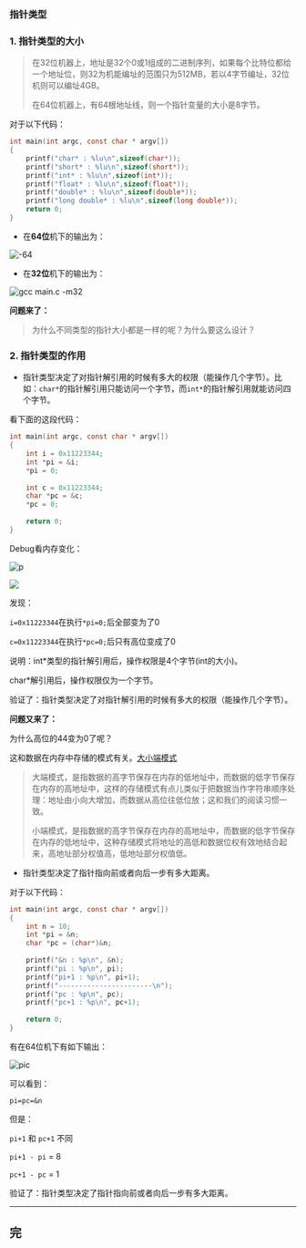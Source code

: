 ### 指针类型

### 1. 指针类型的大小

> 在32位机器上，地址是32个0或1组成的二进制序列，如果每个比特位都给一个地址位，则32为机能编址的范围只为512MB，若以4字节编址，32位机则可以编址4GB。
>
> 在64位机器上，有64根地址线，则一个指针变量的大小是8字节。

对于以下代码：

```C
int main(int argc, const char * argv[])
{
    printf("char* : %lu\n",sizeof(char*));
    printf("short* : %lu\n",sizeof(short*));
    printf("int* : %lu\n",sizeof(int*));
    printf("float* : %lu\n",sizeof(float*));
    printf("double* : %lu\n",sizeof(double*));
    printf("long double* : %lu\n",sizeof(long double*));
    return 0;
}
```

+ 在**64位**机下的输出为：

![-64](https://wx1.sinaimg.cn/mw690/006wR0dcly1fwevv86xjfj30iu09074y.jpg)

+ 在**32位**机下的输出为：

![gcc main.c -m32](https://wx3.sinaimg.cn/mw690/006wR0dcly1fwevv12pxtj31kw0jqdoo.jpg)

**问题来了：**

> 为什么不同类型的指针大小都是一样的呢？为什么要这么设计？

### 2. 指针类型的作用

+ 指针类型决定了对指针解引用的时候有多大的权限（能操作几个字节）。比如：`char*`的指针解引用只能访问一个字节，而`int*`的指针解引用就能访问四个字节。

看下面的这段代码：

```C
int main(int argc, const char * argv[])
{
    int i = 0x11223344;
    int *pi = &i;
    *pi = 0;
    
    int c = 0x11223344;
    char *pc = &c;
    *pc = 0;
    
    return 0;
}
```

Debug看内存变化：

![p](https://wx3.sinaimg.cn/mw690/006wR0dcly1fwewl2plwrj30l007474r.jpg)

![](https://wx2.sinaimg.cn/mw690/006wR0dcly1fwewllmfn3j30bo06m3yv.jpg)

发现：

`i=0x11223344`在执行`*pi=0;`后全部变为了0

`c=0x11223344`在执行`*pc=0;`后只有高位变成了0

说明：int*类型的指针解引用后，操作权限是4个字节(int的大小)。

char*解引用后，操作权限仅为一个字节。

验证了：指针类型决定了对指针解引用的时候有多大的权限（能操作几个字节）。

**问题又来了：**

为什么高位的44变为0了呢？

这和数据在内存中存储的模式有关。[大小端模式](https://baike.baidu.com/item/%E5%A4%A7%E5%B0%8F%E7%AB%AF%E6%A8%A1%E5%BC%8F/6750542?fr=aladdin)

> 大端模式，是指数据的高字节保存在内存的低地址中，而数据的低字节保存在内存的高地址中，这样的存储模式有点儿类似于把数据当作字符串顺序处理：地址由小向大增加，而数据从高位往低位放；这和我们的阅读习惯一致。
>
> 小端模式，是指数据的高字节保存在内存的高地址中，而数据的低字节保存在内存的低地址中，这种存储模式将地址的高低和数据位权有效地结合起来，高地址部分权值高，低地址部分权值低。

+ 指针类型决定了指针指向前或者向后一步有多大距离。

对于以下代码：

```C
int main(int argc, const char * argv[])
{
    int n = 10;
    int *pi = &n;
    char *pc = (char*)&n;
    
    printf("&n : %p\n", &n);
    printf("pi : %p\n", pi);
    printf("pi+1 : %p\n", pi+1);
    printf("-----------------------\n");
    printf("pc : %p\n", pc);
    printf("pc+1 : %p\n", pc+1);
    
    return 0;
}
```

有在64位机下有如下输出：

![pic](https://wx4.sinaimg.cn/mw690/006wR0dcly1fwex4o70t5j30im08swfd.jpg)

可以看到：

`pi=pc=&n`

但是：

`pi+1` 和 `pc+1` 不同

`pi+1 - pi` = 8

`pc+1 - pc` = 1

验证了：指针类型决定了指针指向前或者向后一步有多大距离。

----

## 完